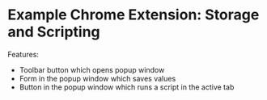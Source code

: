 # Example Chrome Extension: Storage and Scripting

Features:
- Toolbar button which opens popup window
- Form in the popup window which saves values
- Button in the popup window which runs a script in the active tab

